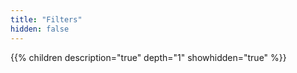 ```yaml
---
title: "Filters"
hidden: false
---
```


{{% children description="true" depth="1" showhidden="true" %}}


